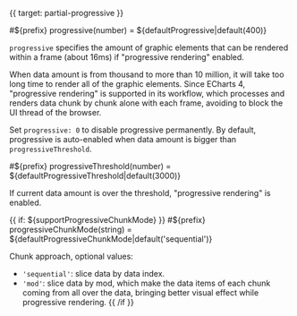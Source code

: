 
{{ target: partial-progressive }}

#${prefix} progressive(number) = ${defaultProgressive|default(400)}

`progressive` specifies the amount of graphic elements that can be rendered within a frame (about 16ms) if "progressive rendering" enabled.

When data amount is from thousand to more than 10 million, it will take too long time to render all of the graphic elements. Since ECharts 4, "progressive rendering" is supported in its workflow, which processes and renders data chunk by chunk alone with each frame, avoiding to block the UI thread of the browser.

Set `progressive: 0` to disable progressive permanently. By default, progressive is auto-enabled when data amount is bigger than `progressiveThreshold`.

#${prefix} progressiveThreshold(number) = ${defaultProgressiveThreshold|default(3000)}

If current data amount is over the threshold, "progressive rendering" is enabled.

{{ if: ${supportProgressiveChunkMode} }}
#${prefix} progressiveChunkMode(string) = ${defaultProgressiveChunkMode|default('sequential')}

Chunk approach, optional values:
+ `'sequential'`: slice data by data index.
+ `'mod'`: slice data by mod, which make the data items of each chunk coming from all over the data, bringing better visual effect while progressive rendering.
{{ /if }}

